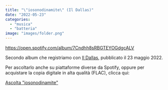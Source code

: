 ```yaml
---
title: "\"iosonodinamite\" (Il Dallas)"
date: "2022-05-23"
categories: 
  - "musica"
  - "batteria"
image: "images/folder.png"
---
```


https://open.spotify.com/album/7Cndhh8sRBGTEYOGdgcALV

Secondo album che registriamo con [Il Dallas](https://raffaelebianc0.wordpress.com/2016/12/24/dallas/), pubblicato il 23 maggio 2022.

Per ascoltarlo anche su piattaforme diverse da Spotify, oppure per acquistare la copia digitale in alta qualità (FLAC), clicca qui:

[Ascolta "iosonodinamite"](https://found.ee/iosonodinamite)
